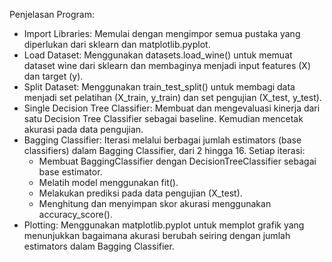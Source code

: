 Penjelasan Program:
- Import Libraries: Memulai dengan mengimpor semua pustaka yang diperlukan dari sklearn dan matplotlib.pyplot.
- Load Dataset: Menggunakan datasets.load_wine() untuk memuat dataset wine dari sklearn dan membaginya menjadi input features (X) dan target (y).
- Split Dataset: Menggunakan train_test_split() untuk membagi data menjadi set pelatihan (X_train, y_train) dan set pengujian (X_test, y_test).
- Single Decision Tree Classifier: Membuat dan mengevaluasi kinerja dari satu Decision Tree Classifier sebagai baseline. Kemudian mencetak akurasi pada data pengujian.
- Bagging Classifier: Iterasi melalui berbagai jumlah estimators (base classifiers) dalam Bagging Classifier, dari 2 hingga 16. Setiap iterasi:
  - Membuat BaggingClassifier dengan DecisionTreeClassifier sebagai base estimator.
  - Melatih model menggunakan fit().
  - Melakukan prediksi pada data pengujian (X_test).
  - Menghitung dan menyimpan skor akurasi menggunakan accuracy_score().
- Plotting: Menggunakan matplotlib.pyplot untuk memplot grafik yang menunjukkan bagaimana akurasi berubah seiring dengan jumlah estimators dalam Bagging Classifier.
